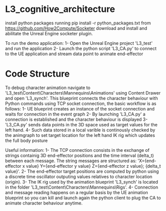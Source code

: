 # L3_cognitive_architecture

install python packages running pip install -r python_packages.txt
from https://github.com/How2Compute/Socketer download and install and abilitate the Unreal Engine socketer plugin.

To run the demo application:
1- Open the Unreal Engine project 'L3_test' and run the application
2- Launch the python script 'L3_CA.py' to connect to the UE application and stream data point to animate end-effector

# Code Structure
To debug character animation navigate to 'L3_test\Content\Characters\Mannequins\Animations' using Content Drawer and open 'L3_synch'.
This blueprint connects the character behaviour with Python commands using TCP socket connection, the basic workflow is as follows:
1- UE blueprint creates an instance of the socket connection and waits for connection in the event graph
2- By launching 'L3_CA.py' a connection is established and the character behaviour is displayed
3- 'L3_CA.py' sends data points in the 3D space used as target values for the left hand.
4- Such data stored in a local varible is continously checked by the animgraph to set target location for the left hand IK rig which updates the full body posture

Useful information:
1- The TCP connection consists in the exchange of strings containig 3D end-effector positions and the time interval (delta_t) between each message. The string messages are structured as: 'X={end-effector x value} Y={end-effector y value} Z={end-effector z value}; {delta_t value}'.
2- The end-effector target positions are computed by python using a discrete time oscillator outputing values relatives to character location (origin).
3- The IK rig used by the animation blueprint 'L3_synch' is located in the folder 'L3_test\Content\Characters\Mannequins\Rigs'.
4- Connection and message reading happens on a regular basis by the UE animation blueprint so you can kill and launch again the python client to plug the CA to     animate character behaviour anytime.